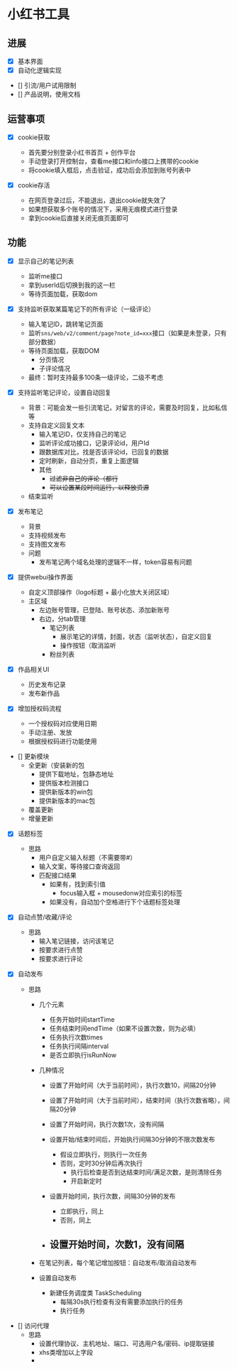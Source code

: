 # 小红书工具

## 进展
- [x] 基本界面
- [x] 自动化逻辑实现
- [] 引流/用户试用限制
- [] 产品说明，使用文档

## 运营事项
- [x] cookie获取

  - 首先要分别登录小红书首页 + 创作平台
  - 手动登录打开控制台，查看me接口和info接口上携带的cookie
  - 将cookie填入框后，点击验证，成功后会添加到账号列表中

- [x] cookie存活

  - 在网页登录过后，不能退出，退出cookie就失效了
  - 如果想获取多个账号的情况下，采用无痕模式进行登录
  - 拿到cookie后直接关闭无痕页面即可

## 功能
- [x] 显示自己的笔记列表
  - 监听me接口
  - 拿到userId后切换到我的这一栏
  - 等待页面加载，获取dom

- [x] 支持监听获取某篇笔记下的所有评论（一级评论）
  - 输入笔记ID，跳转笔记页面
  - 监听`sns/web/v2/comment/page?note_id=xxx`接口（如果是未登录，只有部分数据）
  - 等待页面加载，获取DOM
    - 分页情况
    - 子评论情况
  - 最终：暂时支持最多100条一级评论，二级不考虑

- [x] 支持监听笔记评论，设置自动回复
  - 背景：可能会发一些引流笔记，对留言的评论，需要及时回复，比如私信等
  - 支持自定义回复文本
    - 输入笔记ID，仅支持自己的笔记
    - 监听评论成功接口，记录评论id，用户Id
    - 跟数据库对比，找是否该评论id，已回复的数据
    - 定时刷新，自动分页，重复上面逻辑
    - 其他
      - ~~过滤非自己的评论（都行~~
      - ~~可以设置某段时间运行，以释放资源~~
  - 结束监听

- [x] 发布笔记
  - 背景
  - 支持视频发布
  - 支持图文发布
  - 问题
    - 发布笔记两个域名处理的逻辑不一样，token容易有问题

- [x] 提供webui操作界面
  - 自定义顶部操作（logo标题 + 最小化放大关闭区域）
  - 主区域
    - 左边账号管理，已登陆、账号状态、添加新账号
    - 右边，分tab管理
      - 笔记列表
        - 展示笔记的详情，封面，状态（监听状态），自定义回复
        - 操作按钮（取消监听
      - 粉丝列表

- [x] 作品相关UI
  - 历史发布记录
  - 发布新作品

- [x] 增加授权码流程
  - 一个授权码对应使用日期
  - 手动注册、发放
  - 根据授权码进行功能使用

- [] 更新模块
  - 全更新（安装新的包
    - 提供下载地址，包静态地址
    - 提供版本检测接口
    - 提供新版本的win包
    - 提供新版本的mac包
  - 覆盖更新
  - 增量更新

- [x] 话题标签
  - 思路
    - 用户自定义输入标题（不需要带#）
    - 输入文案，等待接口查询返回
    - 匹配接口结果
      - 如果有，找到索引值
        - focus输入框 + mousedonw对应索引的标签
      - 如果没有，自动加个空格进行下个话题标签处理

- [x] 自动点赞/收藏/评论
  - 思路
    - 输入笔记链接，访问该笔记
    - 按要求进行点赞
    - 按要求进行评论

- [x] 自动发布
  - 思路
    - 几个元素
      - 任务开始时间startTime
      - 任务结束时间endTime（如果不设置次数，则为必填）
      - 任务执行次数times
      - 任务执行间隔interval
      - 是否立即执行isRunNow
    - 几种情况
      - 设置了开始时间（大于当前时间），执行次数10，间隔20分钟
      - 设置了开始时间（大于当前时间），结束时间（执行次数省略），间隔20分钟
      - 设置了开始时间，执行次数1次，没有间隔

      - 设置开始/结束时间后，开始执行间隔30分钟的不限次数发布
        - 假设立即执行，则执行一次任务
        - 否则，定时30分钟后再次执行
          - 执行后检查是否到达结束时间/满足次数，是则清除任务
          - 开启新定时
      - 设置开始时间，执行次数，间隔30分钟的发布
        - 立即执行，同上
        - 否则，同上
      - 设置开始时间，次数1，没有间隔
        -

    - 在笔记列表，每个笔记增加按钮：自动发布/取消自动发布
    - 设置自动发布
      - 新建任务调度类 TaskScheduling
        - 每隔30s执行检查有没有需要添加执行的任务
        - 执行任务

- [] 访问代理
  - 思路
    - 设置代理协议、主机地址、端口、可选用户名/密码、ip提取链接
    - xhs类增加以上字段
    -
